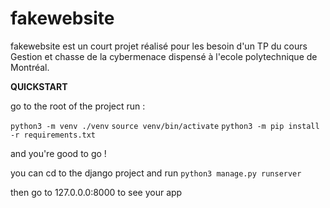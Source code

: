 # fakewebsite
fakewebsite est un court projet réalisé pour les besoin d'un TP du cours Gestion et chasse de la cybermenace dispensé à l'ecole polytechnique de Montréal.

**QUICKSTART**

go to the root of the project
run :

`python3 -m venv ./venv`
`source venv/bin/activate`
`python3 -m pip install -r requirements.txt`

and you're good to go !

you can cd to the django project and run 
`python3 manage.py runserver`

then go to 127.0.0.0:8000 to see your app
